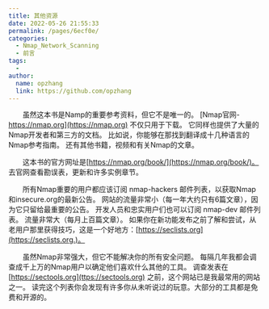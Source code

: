 ```yaml
---
title: 其他资源
date: 2022-05-26 21:55:33
permalink: /pages/6ecf0e/
categories:
  - Nmap_Network_Scanning
  - 前言
tags:
  - 
author: 
  name: opzhang
  link: https://github.com/opzhang
---
```


&ensp;&ensp;&ensp;&ensp;虽然这本书是Namp的重要参考资料，但它不是唯一的。
[Nmap官网-https://nmap.org](https://nmap.org) 不仅只用于下载。
它同样也提供了大量的Nmap开发者和第三方的文档。
比如说，你能够在那找到翻译成十几种语言的Nmap参考指南。
还有其他书籍，视频和有关Nmap的文章。

&ensp;&ensp;&ensp;&ensp;这本书的官方网址是[https://nmap.org/book/](https://nmap.org/book/)。
去官网查看勘误表，更新和许多实例章节。

&ensp;&ensp;&ensp;&ensp;所有Nmap重要的用户都应该订阅 nmap-hackers 邮件列表，以获取Nmap和insecure.org的最新公告。
网站的流量非常小（每一年大约只有6篇文章），因为它只留给最重要的公告。
开发人员和忠实用户们也可以订阅 nmap-dev 邮件列表。 流量非常大（每月上百篇文章）。
如果你在新功能发布之前了解和尝试，从老用户那里获得技巧，这是一个好地方：[https://seclists.org](https://seclists.org.)。

&ensp;&ensp;&ensp;&ensp;虽然Nmap非常强大，但它不能解决你的所有安全问题。
每隔几年我都会调查成千上万的Nmap用户以确定他们喜欢什么其他的工具。
调查发表在 [https://sectools.org](ttps://sectools.org) 之前，这个网站已是我最常用的网站之一。
读完这个列表你会发现有许多你从未听说过的玩意。大部分的工具都是免费和开源的。